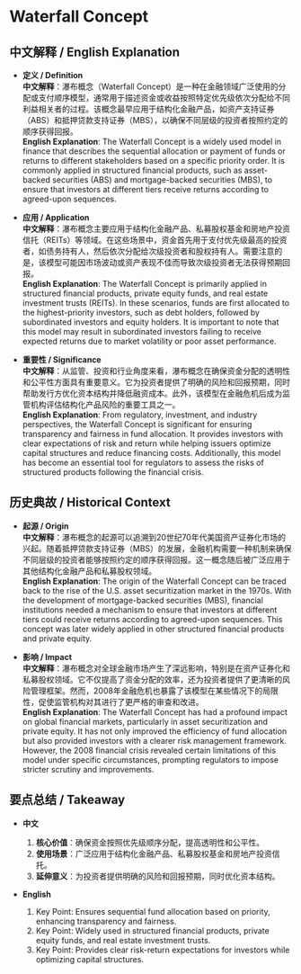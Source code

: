 # Waterfall Concept

## 中文解释 / English Explanation

* **定义 / Definition**  
  **中文解释**：瀑布概念（Waterfall Concept）是一种在金融领域广泛使用的分配或支付顺序模型，通常用于描述资金或收益按照特定优先级依次分配给不同利益相关者的过程。该概念最早应用于结构化金融产品，如资产支持证券（ABS）和抵押贷款支持证券（MBS），以确保不同层级的投资者按照约定的顺序获得回报。  
  **English Explanation**: The Waterfall Concept is a widely used model in finance that describes the sequential allocation or payment of funds or returns to different stakeholders based on a specific priority order. It is commonly applied in structured financial products, such as asset-backed securities (ABS) and mortgage-backed securities (MBS), to ensure that investors at different tiers receive returns according to agreed-upon sequences.

* **应用 / Application**  
  **中文解释**：瀑布概念主要应用于结构化金融产品、私募股权基金和房地产投资信托（REITs）等领域。在这些场景中，资金首先用于支付优先级最高的投资者，如债务持有人，然后依次分配给次级投资者和股权持有人。需要注意的是，该模型可能因市场波动或资产表现不佳而导致次级投资者无法获得预期回报。  
  **English Explanation**: The Waterfall Concept is primarily applied in structured financial products, private equity funds, and real estate investment trusts (REITs). In these scenarios, funds are first allocated to the highest-priority investors, such as debt holders, followed by subordinated investors and equity holders. It is important to note that this model may result in subordinated investors failing to receive expected returns due to market volatility or poor asset performance.

* **重要性 / Significance**  
  **中文解释**：从监管、投资和行业角度来看，瀑布概念在确保资金分配的透明性和公平性方面具有重要意义。它为投资者提供了明确的风险和回报预期，同时帮助发行方优化资本结构并降低融资成本。此外，该模型在金融危机后成为监管机构评估结构化产品风险的重要工具之一。  
  **English Explanation**: From regulatory, investment, and industry perspectives, the Waterfall Concept is significant for ensuring transparency and fairness in fund allocation. It provides investors with clear expectations of risk and return while helping issuers optimize capital structures and reduce financing costs. Additionally, this model has become an essential tool for regulators to assess the risks of structured products following the financial crisis.

## 历史典故 / Historical Context

* **起源 / Origin**  
  **中文解释**：瀑布概念的起源可以追溯到20世纪70年代美国资产证券化市场的兴起。随着抵押贷款支持证券（MBS）的发展，金融机构需要一种机制来确保不同层级的投资者能够按照约定的顺序获得回报。这一概念随后被广泛应用于其他结构化金融产品和私募股权领域。  
  **English Explanation**: The origin of the Waterfall Concept can be traced back to the rise of the U.S. asset securitization market in the 1970s. With the development of mortgage-backed securities (MBS), financial institutions needed a mechanism to ensure that investors at different tiers could receive returns according to agreed-upon sequences. This concept was later widely applied in other structured financial products and private equity.

* **影响 / Impact**  
  **中文解释**：瀑布概念对全球金融市场产生了深远影响，特别是在资产证券化和私募股权领域。它不仅提高了资金分配的效率，还为投资者提供了更清晰的风险管理框架。然而，2008年金融危机也暴露了该模型在某些情况下的局限性，促使监管机构对其进行了更严格的审查和改进。  
  **English Explanation**: The Waterfall Concept has had a profound impact on global financial markets, particularly in asset securitization and private equity. It has not only improved the efficiency of fund allocation but also provided investors with a clearer risk management framework. However, the 2008 financial crisis revealed certain limitations of this model under specific circumstances, prompting regulators to impose stricter scrutiny and improvements.

## 要点总结 / Takeaway

* **中文**  
  1. **核心价值**：确保资金按照优先级顺序分配，提高透明性和公平性。
  2. **使用场景**：广泛应用于结构化金融产品、私募股权基金和房地产投资信托。
  3. **延伸意义**：为投资者提供明确的风险和回报预期，同时优化资本结构。

* **English**  
  1. Key Point: Ensures sequential fund allocation based on priority, enhancing transparency and fairness.
  2. Key Point: Widely used in structured financial products, private equity funds, and real estate investment trusts.
  3. Key Point: Provides clear risk-return expectations for investors while optimizing capital structures.